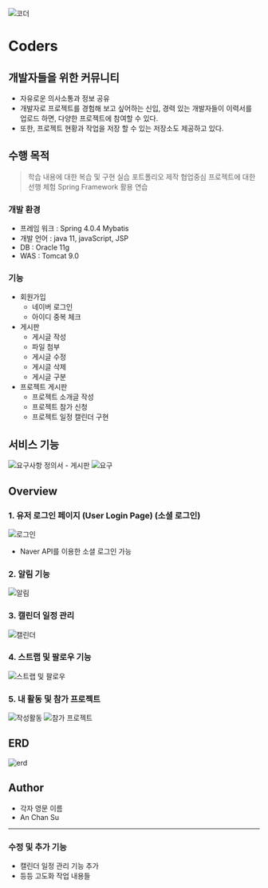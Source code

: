 ﻿



![코더]( https://user-images.githubusercontent.com/83687868/157148403-f140fb5b-e8e9-4d55-9452-2ce54a0c2ae1.png )
#  Coders

## 개발자들을 위한 커뮤니티

- 자유로운 의사소통과 정보 공유
- 개발자로 프로젝트를 경험해 보고 싶어하는 신입, 경력 있는 개발자들이 이력서를 업로드 하면, 다양한 프로젝트에 참여할 수 있다. 
- 또한, 프로젝트 현황과 작업을 저장 할 수 있는 저장소도 제공하고 있다.





## 수행 목적
> 학습 내용에 대한 복습 및 구현 실습 포트폴리오 제작 
> 협업중심 프로젝트에 대한 선행 체험 Spring Framework 활용 연습



### 개발 환경

 - 프레임 워크 : Spring 4.0.4 Mybatis  
 - 개발 언어 : java 11, javaScript, JSP  
 - DB : Oracle 11g  
 - WAS : Tomcat 9.0


### 기능

 - 회원가입
   - 네이버 로그인
   - 아이디 중복 체크
 - 게시판
   - 게시글 작성
   - 파일 첨부
   - 게시글 수정
   - 게시글 삭제
   - 게시글 구분
 - 프로젝트 게시판
   - 프로젝트 소개글 작성
   - 프로젝트 참가 신청
   - 프로젝트 일정 캘린더 구현

## 서비스 기능
![요구사항 정의서 - 게시판](https://user-images.githubusercontent.com/83687868/157583397-9ce88786-0832-486d-9467-24b78cf83ea1.PNG)
![요구](https://user-images.githubusercontent.com/83687868/157583419-e72d1396-755d-4474-b36f-3b5b7faf6e4c.PNG)


## Overview
### 1. 유저 로그인 페이지 (User Login Page) (소셜 로그인)
![로그인](https://user-images.githubusercontent.com/83687868/157585104-a985f5b4-e6d0-4876-a820-280c43799e6d.PNG)
- Naver API를 이용한 소셜 로그인 가능
### 2.  알림 기능

![알림](https://user-images.githubusercontent.com/83687868/157589816-01e8d915-4315-4382-9498-7b7d06865266.PNG)

### 3. 캘린더 일정 관리
![캘린더](https://user-images.githubusercontent.com/83687868/157590015-5b3e437e-8f4d-46b4-b146-7cc6b36689e8.PNG)
### 4. 스트랩 및 팔로우 기능
![스트랩 및 팔로우](https://user-images.githubusercontent.com/83687868/157590330-4f4ef463-0698-4da6-958d-83edb2535043.PNG)

### 5. 내 활동 및 참가 프로젝트
![작성활동](https://user-images.githubusercontent.com/83687868/157590380-0134f7ac-2584-441c-95ea-1d975c6f892a.PNG)
![참가 프로젝트](https://user-images.githubusercontent.com/83687868/157590433-2d42d4c6-6f09-43ac-b030-8a40937f48e2.PNG)

## ERD

![erd](https://user-images.githubusercontent.com/83687868/157590560-3d99c724-1d59-4ccf-9b3b-6776b1c69653.png)


## Author
- 각자 영문 이름 
- An Chan Su
--------------------------------
### 수정 및 추가 기능

- 캘린더 일정 관리 기능 추가
- 등등 고도화 작업 내용들
